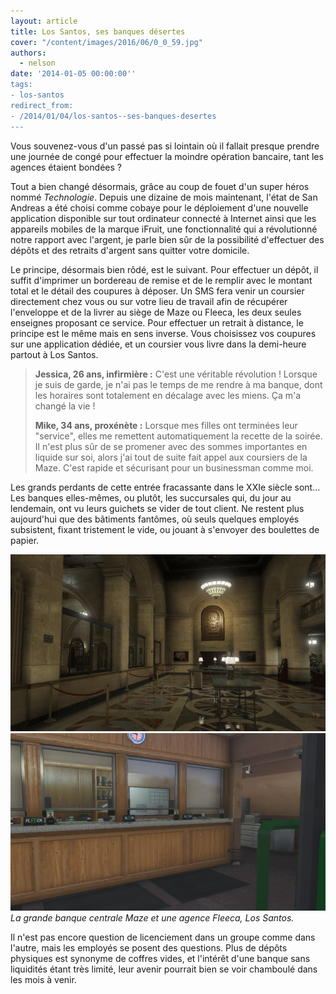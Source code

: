 ```yaml
---
layout: article
title: Los Santos, ses banques désertes
cover: "/content/images/2016/06/0_0_59.jpg"
authors:
  - nelson
date: '2014-01-05 00:00:00''
tags:
- los-santos
redirect_from:
- /2014/01/04/los-santos--ses-banques-desertes
---
```


Vous souvenez-vous d'un passé pas si lointain où il fallait presque prendre une journée de congé pour effectuer la moindre opération bancaire, tant les agences étaient bondées ?

Tout a bien changé désormais, grâce au coup de fouet d'un super héros nommé _Technologie_. Depuis une dizaine de mois maintenant, l'état de San Andreas a été choisi comme cobaye pour le déploiement d'une nouvelle application disponible sur tout ordinateur connecté à Internet ainsi que les appareils mobiles de la marque iFruit, une fonctionnalité qui a révolutionné notre rapport avec l'argent, je parle bien sûr de la possibilité d'effectuer des dépôts et des retraits d'argent sans quitter votre domicile.

Le principe, désormais bien rôdé, est le suivant. Pour effectuer un dépôt, il suffit d'imprimer un bordereau de remise et de le remplir avec le montant total et le détail des coupures à déposer. Un SMS fera venir un coursier directement chez vous ou sur votre lieu de travail afin de récupérer l'enveloppe et de la livrer au siège de Maze ou Fleeca, les deux seules enseignes proposant ce service. Pour effectuer un retrait à distance, le principe est le même mais en sens inverse. Vous choisissez vos coupures sur une application dédiée, et un coursier vous livre dans la demi-heure partout à Los Santos.

> **Jessica, 26 ans, infirmière :** C'est une véritable révolution ! Lorsque je suis de garde, je n'ai pas le temps de me rendre à ma banque, dont les horaires sont totalement en décalage avec les miens. Ça m'a changé la vie !
> 
> **Mike, 34 ans, proxénète :** Lorsque mes filles ont terminées leur "service", elles me remettent automatiquement la recette de la soirée. Il n'est plus sûr de se promener avec des sommes importantes en liquide sur soi, alors j'ai tout de suite fait appel aux coursiers de la Maze. C'est rapide et sécurisant pour un businessman comme moi.

Les grands perdants de cette entrée fracassante dans le XXIe siècle sont... Les banques elles-mêmes, ou plutôt, les succursales qui, du jour au lendemain, ont vu leurs guichets se vider de tout client. Ne restent plus aujourd'hui que des bâtiments fantômes, où seuls quelques employés subsistent, fixant tristement le vide, ou jouant à s'envoyer des boulettes de papier.

![](/content/images/2016/06/0_0_57.jpg)
![La grande banque centrale Maze et une agence Fleeca, Los Santos.](/content/images/2016/06/0_0%20%281%29_8.jpg)
_La grande banque centrale Maze et une agence Fleeca, Los Santos._

Il n'est pas encore question de licenciement dans un groupe comme dans l'autre, mais les employés se posent des questions. Plus de dépôts physiques est synonyme de coffres vides, et l'intérêt d'une banque sans liquidités étant très limité, leur avenir pourrait bien se voir chamboulé dans les mois à venir.